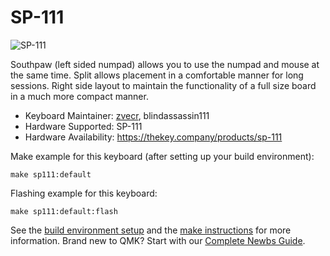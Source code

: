 # SP-111

![SP-111](https://i.imgur.com/RPFv9KKl.jpg)

Southpaw (left sided numpad) allows you to use the numpad and mouse at the same time.
Split allows placement in a comfortable manner for long sessions.
Right side layout to maintain the functionality of a full size board in a much more compact manner.

* Keyboard Maintainer: [zvecr](https://github.com/zvecr), blindassassin111
* Hardware Supported: SP-111
* Hardware Availability: <https://thekey.company/products/sp-111>

Make example for this keyboard (after setting up your build environment):

    make sp111:default

Flashing example for this keyboard:

    make sp111:default:flash

See the [build environment setup](https://docs.qmk.fm/#/getting_started_build_tools) and the [make instructions](https://docs.qmk.fm/#/getting_started_make_guide) for more information. Brand new to QMK? Start with our [Complete Newbs Guide](https://docs.qmk.fm/#/newbs).
